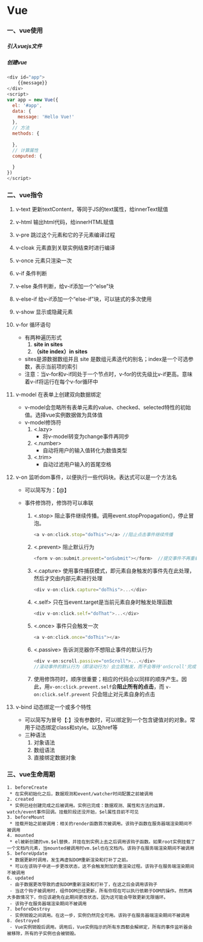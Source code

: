 # Vue

### 一、vue使用

##### 引入vuejs文件

##### 	  创建vue

```javascript
<div id="app">
    {{message}}
</div>
<script>
var app = new Vue({
  el: '#app',
  data: {
    message: 'Hello Vue!'
  },
  // 方法
  methods: {
      
  },
  // 计算属性
  computed: {
      
  }
})
</script>
```

### 二、vue指令

  1. v-text          更新textContent，等同于JS的text属性，给innerText赋值

  2. v-html 		输出html代码，给innerHTML赋值

  3. v-pre           跳过这个元素和它的子元素编译过程

  4. v-cloak        元素直到关联实例结束时进行编译

  5. v-once         元素只渲染一次

  6. v-if               条件判断

  7. v-else           条件判断，给v-if添加一个“else”块

  8. v-else-if        给v-if添加一个“else-if”块，可以链式的多次使用

  9. v-show         显示或隐藏元素

  10. v-for             循环语句

        * 有两种遍历形式
          1. **site in sites**
          2. **（site  index）in sites**
        * sites是源数据数组并且 site 是数组元素迭代的别名；index是一个可选参数，表示当前项的索引
        * 注意：当v-for和v-if同处于一个节点时，v-for的优先级比v-if更高。意味着v-if将运行在每个v-for循环中

  11. v-model      在表单上创建双向数据绑定

      * v-model会忽略所有表单元素的value、checked、selected特性的初始值。选择vue实例数据做为具体值
      * v-model修饰符
        1. <.lazy>
           * 将v-model转变为change事件再同步
        2. <.number>
           * 自动将用户的输入值转化为数值类型
        3. <.trim>
           * 自动过滤用户输入的首尾空格

  12. v-on            监听dom事件，以便执行一些代码块。表达式可以是一个方法名

      * 可以简写为：【@】

      * 事件修饰符，修饰符可以串联

        1. <.stop>            阻止事件继续传播。调用event.stopPropagation()，停止冒泡。

           ```javascript
           <a v-on:click.stop="doThis"></a> //阻止点击事件继续传播
           ```

        2. <.prevent>      阻止默认行为

           ```javascript
           <form v-on:submit.prevent="onSubmit"></form>  //提交事件不再重载页面
           ```

        3. <.capture>      使用事件捕获模式，即元素自身触发的事件先在此处理，然后才交由内部元素进行处理

           ```javascript
           <div v-on:click.capture="doThis">...</div>
           ```

        4. <.self>              只在当event.target是当前元素自身时触发处理函数

           ```javascript
           <div v-on:click.self="doThat">...</div>
           ```

        5. <.once>            事件只会触发一次

           ```javascript
           <a v-on:click.once="doThis"></a>
           ```

        6. <.passive>        告诉浏览器你不想阻止事件的默认行为

           ```javascript
           <div v-on:scroll.passive="onScroll">...</div>
           //滚动事件的默认行为（即滚动行为）会立即触发，而不会等待'onScroll'完成
           ```

        7. 使用修饰符时，顺序很重要；相应的代码会以同样的顺序产生。因此，用`v-on:click.prevent.self`会**阻止所有的点击**，而 `v-on:click.self.prevent` 只会阻止对元素自身的点击

  13. v-bind          动态绑定一个或多个特性

        * 可以简写为冒号【:】没有参数时，可以绑定到一个包含键值对的对象。常用于动态绑定class和style。以及href等
        * 三种语法
          1. 对象语法
          2. 数组语法
          3. 直接绑定数据对象

### 三、vue生命周期

 	1. beforeCreate
     * 在实例初始化之后，数据观测和event/watcher时间配置之前被调用
 	2. created
     * 实例已经创建完成之后被调用。实例已完成：数据观测、属性和方法的运算，watch/event事件回调。挂载阶段还没开始，$el属性目前不可见
 	3. beforeMount
     * 挂载开始之前被调用：相关的render函数首次被调用。该钩子函数在服务器端渲染期间不被调用
 	4. mounted
     * el被新创建的vm.$el替换，并挂在到实例上去之后调用该钩子函数。如果root实例挂载了一个文档内元素，当mounted被调用时vm.$el也在文档内。该钩子在服务端渲染期间不被调用
 	5. beforeUpdate
     * 数据更新时调用，发生再虚拟DOM重新渲染和打补丁之前。
     * 可以在该钩子中进一步更改状态，这不会触发附加的重渲染过程。该钩子在服务端渲染期间不被调用
 	6. updated
     - 由于数据更改导致的虚拟DOM重新渲染和打补丁，在这之后会调用该钩子
     - 当这个钩子被调用时，组件DOM已经更新，所有你现在可以执行依赖于DOM的操作。然而再大多数情况下，你应该避免在此期间更改状态，因为这可能会导致更新无限循环。
     - 该钩子在服务器端渲染期间不被调用
 	7. beforeDestroy
     - 实例销毁之间调用。在这一步，实例仍然完全可用。该钩子在服务器端渲染期间不被调用
 	8. destroyed
     - Vue实例销毁后调用。调用后，Vue实例指示的所有东西都会解绑定，所有的事件监听器会被移除，所有的子实例也会被销毁。

